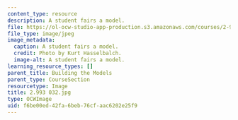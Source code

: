```yaml
---
content_type: resource
description: A student fairs a model.
file: https://ol-ocw-studio-app-production.s3.amazonaws.com/courses/2-993-special-topics-in-mechanical-engineering-the-art-and-science-of-boat-design-january-iap-2007/f6be00ed42fa6beb76cfaac6202e25f9_2993032.jpg
file_type: image/jpeg
image_metadata:
  caption: A student fairs a model.
  credit: Photo by Kurt Hasselbalch.
  image-alt: A student fairs a model.
learning_resource_types: []
parent_title: Building the Models
parent_type: CourseSection
resourcetype: Image
title: 2.993 032.jpg
type: OCWImage
uid: f6be00ed-42fa-6beb-76cf-aac6202e25f9
---
```

